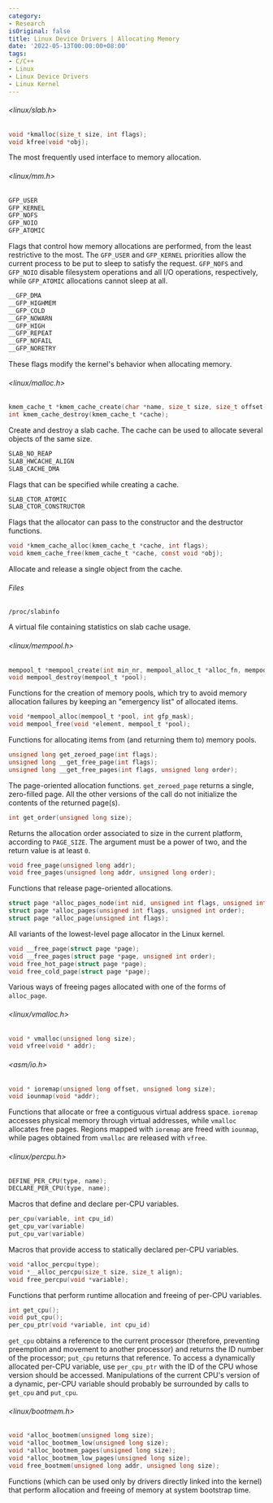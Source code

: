 ```yaml
---
category:
- Research
isOriginal: false
title: Linux Device Drivers | Allocating Memory
date: '2022-05-13T00:00:00+08:00'
tags:
- C/C++
- Linux
- Linux Device Drivers
- Linux Kernel
---
```


###### <linux/slab.h>

```c
void *kmalloc(size_t size, int flags);
void kfree(void *obj);
```

The most frequently used interface to memory allocation.

###### <linux/mm.h>

```c
GFP_USER
GFP_KERNEL
GFP_NOFS
GFP_NOIO
GFP_ATOMIC
```

Flags that control how memory allocations are performed, from the least restrictive to the most. The `GFP_USER` and `GFP_KERNEL` priorities allow the current process to be put to sleep to satisfy the request. `GFP_NOFS` and `GFP_NOIO` disable filesystem operations and all I/O operations, respectively, while `GFP_ATOMIC` allocations cannot sleep at all.

```c
__GFP_DMA
__GFP_HIGHMEM
__GFP_COLD
__GFP_NOWARN
__GFP_HIGH
__GFP_REPEAT
__GFP_NOFAIL
__GFP_NORETRY
```

These flags modify the kernel's behavior when allocating memory.

###### <linux/malloc.h>

```c
kmem_cache_t *kmem_cache_create(char *name, size_t size, size_t offset, unsigned long flags, constructor(), destructor());
int kmem_cache_destroy(kmem_cache_t *cache);
```

Create and destroy a slab cache. The cache can be used to allocate several objects of the same size.

```c
SLAB_NO_REAP
SLAB_HWCACHE_ALIGN
SLAB_CACHE_DMA
```

Flags that can be specified while creating a cache.

```c
SLAB_CTOR_ATOMIC
SLAB_CTOR_CONSTRUCTOR
```

Flags that the allocator can pass to the constructor and the destructor functions.

```c
void *kmem_cache_alloc(kmem_cache_t *cache, int flags);
void kmem_cache_free(kmem_cache_t *cache, const void *obj);
```

Allocate and release a single object from the cache.

###### Files

```
/proc/slabinfo
```

A virtual file containing statistics on slab cache usage.

###### <linux/mempool.h>

```c
mempool_t *mempool_create(int min_nr, mempool_alloc_t *alloc_fn, mempool_free_t *free_fn, void *data);
void mempool_destroy(mempool_t *pool);
```

Functions for the creation of memory pools, which try to avoid memory allocation failures by keeping an "emergency list" of allocated items.

```c
void *mempool_alloc(mempool_t *pool, int gfp_mask);
void mempool_free(void *element, mempool_t *pool);
```

Functions for allocating items from (and returning them to) memory pools.

```c
unsigned long get_zeroed_page(int flags);
unsigned long __get_free_page(int flags);
unsigned long __get_free_pages(int flags, unsigned long order);
```

The page-oriented allocation functions. `get_zeroed_page` returns a single, zero-filled page. All the other versions of the call do not initialize the contents of the returned page(s).

```c
int get_order(unsigned long size);
```

Returns the allocation order associated to size in the current platform, according to `PAGE_SIZE`. The argument must be a power of two, and the return value is at least `0`.

```c
void free_page(unsigned long addr);
void free_pages(unsigned long addr, unsigned long order);
```

Functions that release page-oriented allocations.

```c
struct page *alloc_pages_node(int nid, unsigned int flags, unsigned int order);
struct page *alloc_pages(unsigned int flags, unsigned int order);
struct page *alloc_page(unsigned int flags);
```

All variants of the lowest-level page allocator in the Linux kernel.

```c
void __free_page(struct page *page);
void __free_pages(struct page *page, unsigned int order);
void free_hot_page(struct page *page);
void free_cold_page(struct page *page);
```

Various ways of freeing pages allocated with one of the forms of `alloc_page`.

###### <linux/vmalloc.h>

```c
void * vmalloc(unsigned long size);
void vfree(void * addr);
```

###### <asm/io.h>

```c
void * ioremap(unsigned long offset, unsigned long size);
void iounmap(void *addr);
```

Functions that allocate or free a contiguous virtual address space. `ioremap` accesses physical memory through virtual addresses, while `vmalloc` allocates free pages. Regions mapped with `ioremap` are freed with `iounmap`, while pages obtained from `vmalloc` are released with `vfree`.

###### <linux/percpu.h>

```c
DEFINE_PER_CPU(type, name);
DECLARE_PER_CPU(type, name);
```

Macros that define and declare per-CPU variables.

```c
per_cpu(variable, int cpu_id)
get_cpu_var(variable)
put_cpu_var(variable)
```

Macros that provide access to statically declared per-CPU variables.

```c
void *alloc_percpu(type);
void *__alloc_percpu(size_t size, size_t align);
void free_percpu(void *variable);
```

Functions that perform runtime allocation and freeing of per-CPU variables.

```c
int get_cpu();
void put_cpu();
per_cpu_ptr(void *variable, int cpu_id)
```

`get_cpu` obtains a reference to the current processor (therefore, preventing preemption and movement to another processor) and returns the ID number of the processor; `put_cpu` returns that reference. To access a dynamically allocated per-CPU variable, use `per_cpu_ptr` with the ID of the CPU whose version should be accessed. Manipulations of the current CPU's version of a dynamic, per-CPU variable should probably be surrounded by calls to `get_cpu` and `put_cpu`.

###### <linux/bootmem.h>

```c
void *alloc_bootmem(unsigned long size);
void *alloc_bootmem_low(unsigned long size);
void *alloc_bootmem_pages(unsigned long size);
void *alloc_bootmem_low_pages(unsigned long size);
void free_bootmem(unsigned long addr, unsigned long size);
```

Functions (which can be used only by drivers directly linked into the kernel) that perform allocation and freeing of memory at system bootstrap time.
